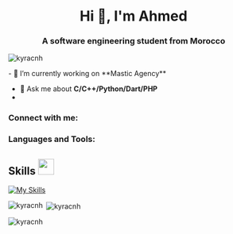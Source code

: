 <h1 align="center">Hi 👋, I'm Ahmed</h1>
<h3 align="center">A software engineering student from Morocco</h3>

<p align="left"> <img src="https://komarev.com/ghpvc/?username=kyracnh&label=Profile%20views&color=0e75b6&style=flat" alt="kyracnh" /> </p>
<!--
[![aanmazir's 42 stats](https://badge.mediaplus.ma/darkblue/aanmazir)](https://github.com/oakoudad/badge42)
-->
- 🔭 I’m currently working on **Mastic Agency**

- 💬 Ask me about **C/C++/Python/Dart/PHP**
- 
<h3 align="left">Connect with me:</h3>
<p align="left">
</p>



<h3 align="left">Languages and Tools:</h3>



<h2> Skills <img src="https://media2.giphy.com/media/QssGEmpkyEOhBCb7e1/giphy.gif?cid=ecf05e47a0n3gi1bfqntqmob8g9aid1oyj2wr3ds3mg700bl&rid=giphy.gif" width=32px></h2>

[![My Skills](https://skillicons.dev/icons?i=c,cpp,python,php,django,flutter,docker,firebase,mongodb,mysql,figma,html,css,tailwindcss,bootstrap,linux,kali,git,github,bash,androidstudio)](https://skillicons.dev)

<p><img align="left" src="https://github-readme-stats.vercel.app/api/top-langs?username=kyracnh&show_icons=true&locale=en&layout=compact" alt="kyracnh" /></p>

<p>&nbsp;<img align="center" src="https://github-readme-stats.vercel.app/api?username=kyracnh&show_icons=true&locale=en" alt="kyracnh" /></p>

<p><img align="center" src="https://github-readme-streak-stats.herokuapp.com/?user=kyracnh&" alt="kyracnh" /></p>


